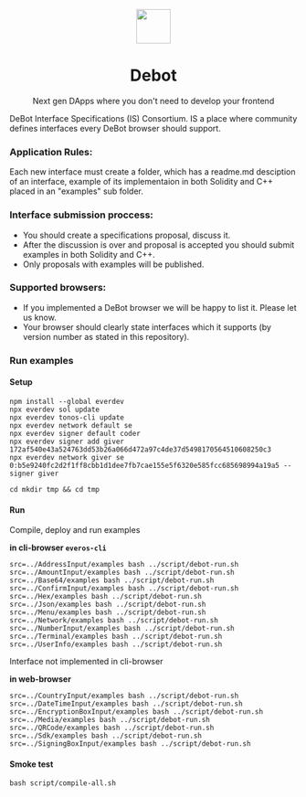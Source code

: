 <p align="center">
  <a href="https://github.com/ever-guild/debots">
    <img src="https://raw.githubusercontent.com/ever-guild/debot/main/asset/debot.svg" height="60"/>
  </a>
</p>
<h1 align="center">Debot</h1>
<p align="center">Next gen DApps where you don't need to develop your frontend</p>

DeBot Interface Specifications (IS) Consortium. IS a place where community defines interfaces every DeBot browser should support.

### Application Rules:

Each new interface must create a folder, which has a readme.md desciption of an interface, example of its implementaion in both Solidity and C++ placed in an "examples" sub folder.

### Interface submission proccess:

* You should create a specifications proposal, discuss it. 
* After the discussion is over and proposal is accepted you should submit examples in both Solidity and C++. 
* Only proposals with examples will be published.

### Supported browsers:

* If you implemented a DeBot browser we will be happy to list it. Please let us know.
* Your browser should clearly state interfaces which it supports (by version number as stated in this repository).


### Run examples

#### Setup

```shell
npm install --global everdev
npx everdev sol update
npx everdev tonos-cli update
npx everdev network default se
npx everdev signer default coder
npx everdev signer add giver 172af540e43a524763dd53b26a066d472a97c4de37d5498170564510608250c3
npx everdev network giver se 0:b5e9240fc2d2f1ff8cbb1d1dee7fb7cae155e5f6320e585fcc685698994a19a5 --signer giver
```

```shell
cd mkdir tmp && cd tmp
```

#### Run

Compile, deploy and run examples

**in cli-browser `everos-cli`**

```shell
src=../AddressInput/examples bash ../script/debot-run.sh
src=../AmountInput/examples bash ../script/debot-run.sh
src=../Base64/examples bash ../script/debot-run.sh
src=../ConfirmInput/examples bash ../script/debot-run.sh
src=../Hex/examples bash ../script/debot-run.sh
src=../Json/examples bash ../script/debot-run.sh
src=../Menu/examples bash ../script/debot-run.sh
src=../Network/examples bash ../script/debot-run.sh
src=../NumberInput/examples bash ../script/debot-run.sh
src=../Terminal/examples bash ../script/debot-run.sh
src=../UserInfo/examples bash ../script/debot-run.sh
```

Interface not implemented in cli-browser

**in web-browser**
```shell
src=../CountryInput/examples bash ../script/debot-run.sh 
src=../DateTimeInput/examples bash ../script/debot-run.sh
src=../EncryptionBoxInput/examples bash ../script/debot-run.sh
src=../Media/examples bash ../script/debot-run.sh
src=../QRCode/examples bash ../script/debot-run.sh
src=../Sdk/examples bash ../script/debot-run.sh
src=../SigningBoxInput/examples bash ../script/debot-run.sh
```

#### Smoke test

    bash script/compile-all.sh
